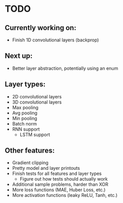 # TODO

## Currently working on:

-   Finish 1D convolutional layers (backprop)

## Next up:

-   Better layer abstraction, potentially using an enum

## Layer types:

-   2D convolutional layers
-   3D convolutional layers
-   Max pooling
-   Avg pooling
-   Min pooling
-   Batch norm
-   RNN support
    -   LSTM support

## Other features:

-   Gradient clipping
-   Pretty model and layer printouts
-   Finish tests for all features and layer types
    -   Figure out how tests should actually work
-   Additional sample problems, harder than XOR
-   More loss functions (MAE, Huber Loss, etc.)
-   More activation functions (leaky ReLU, Tanh, etc.)

